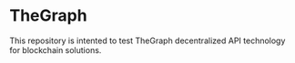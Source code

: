 # TheGraph
This repository is intented to test TheGraph decentralized API technology for blockchain solutions.
